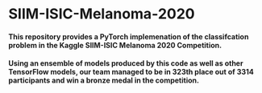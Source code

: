 # SIIM-ISIC-Melanoma-2020

#### This repository provides a PyTorch implemenation of the classifcation problem in the Kaggle SIIM-ISIC Melanoma 2020 Competition. 

#### Using an ensemble of models produced by this code as well as other TensorFlow models, our team managed to be in 323th place out of 3314 participants and win a bronze medal in the competition.

